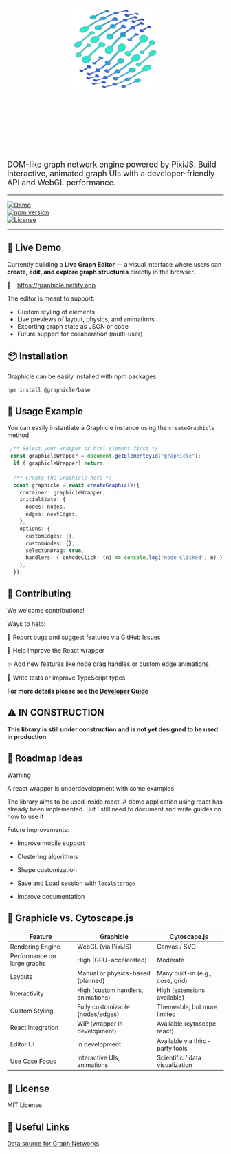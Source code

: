 


<div align="center">
<img src="https://raw.githubusercontent.com/leonardbiofi/graphicle/main/packages/base/logo.png" alt="Graphicle Logo" class="logo" width="200" height="200" />
</div>
<p align="center" style="font-size: 48px; color: #fff; font-weight: 700;">Graphicle</p>


<p style="font-size: 18px; margin: 30 0; font-style: bold">
DOM-like graph network engine powered by PixiJS.
Build interactive, animated graph UIs with a developer-friendly API and WebGL performance.
</p>

---

[![Demo](https://img.shields.io/badge/Demo-Live-blue?style=for-the-badge&logo=netlify)](https://graphicle.netlify.app)  
[![npm version](https://img.shields.io/npm/v/@graphicle/base?style=for-the-badge)](https://www.npmjs.com/package/@graphicle/base)  
[![License](https://img.shields.io/npm/l/@graphicle/base?style=for-the-badge)](LICENSE)

---

## 🚀 Live Demo

Currently building a **Live Graph Editor** — a visual interface where users can **create, edit, and explore graph structures** directly in the browser.  

🔗  <a href="https://graphicle.netlify.app" target="_blank" style="margin: 0 5px;"> https://graphicle.netlify.app </a>


The editor is meant to support:

- Custom styling of elements
- Live previews of layout, physics, and animations
- Exporting graph state as JSON or code
- Future support for collaboration (multi-user)



## 📦 Installation

Graphicle can be easily installed with npm packages:

```bash
npm install @graphicle/base
```


## 🧪 Usage Example
You can easily instantiate a Graphicle instance using the `createGraphicle` method

```ts
 /** Select your wrapper or html element first */
 const graphicleWrapper = document.getElementById("graphicle");
  if (!graphicleWrapper) return;

  /** Create the Graphicle here */
  const graphicle = await createGraphicle({
    container: graphicleWrapper,
    initialState: {
      nodes: nodes,
      edges: nextEdges,
    },
    options: {
      customEdges: {},
      customNodes: {},
      selectOnDrag: true,
      handlers: { onNodeClick: (n) => console.log("node Clicked", n) },
    },
  });

```



## 🤝 Contributing

We welcome contributions!

Ways to help:

🐛 Report bugs and suggest features via GitHub Issues

🌱 Help improve the React wrapper

✨ Add new features like node drag handles or custom edge animations

🧪 Write tests or improve TypeScript types

**For more details please see the [Developer Guide](https://github.com/leonardbiofi/graphicle/blob/main/DEVELOPERS.md)**

## ⚠️ IN CONSTRUCTION

**This library is still under construction and is not yet designed to be used in production**

## 🧠 Roadmap Ideas

> [!WARNING]
> A react wrapper is underdevelopment with some examples
> 
The library aims to be used inside react. A demo application using react has already been implemented. But I still need to document and write guides on how to use it 

Future improvements:
- Improve mobile support
  
- Clustering algorithms
  
- Shape customization
  
- Save and Load session with `localStorage`

- Improve documentation


## 🔬 Graphicle vs. Cytoscape.js

| Feature                     | Graphicle                          | Cytoscape.js                     |
| --------------------------- | ---------------------------------- | -------------------------------- |
| Rendering Engine            | WebGL (via PixiJS)                 | Canvas / SVG                     |
| Performance on large graphs | High (GPU-accelerated)             | Moderate                         |
| Layouts                     | Manual or physics-based (planned)  | Many built-in (e.g., cose, grid) |
| Interactivity               | High (custom handlers, animations) | High (extensions available)      |
| Custom Styling              | Fully customizable (nodes/edges)   | Themeable, but more limited      |
| React Integration           | WIP (wrapper in development)       | Available (cytoscape-react)      |
| Editor UI                   | In development                     | Available via third-party tools  |
| Use Case Focus              | Interactive UIs, animations        | Scientific / data visualization  |


## 📄 License

MIT License

## 🔗 Useful Links

[Data source for Graph Networks](https://snap.stanford.edu/data/)